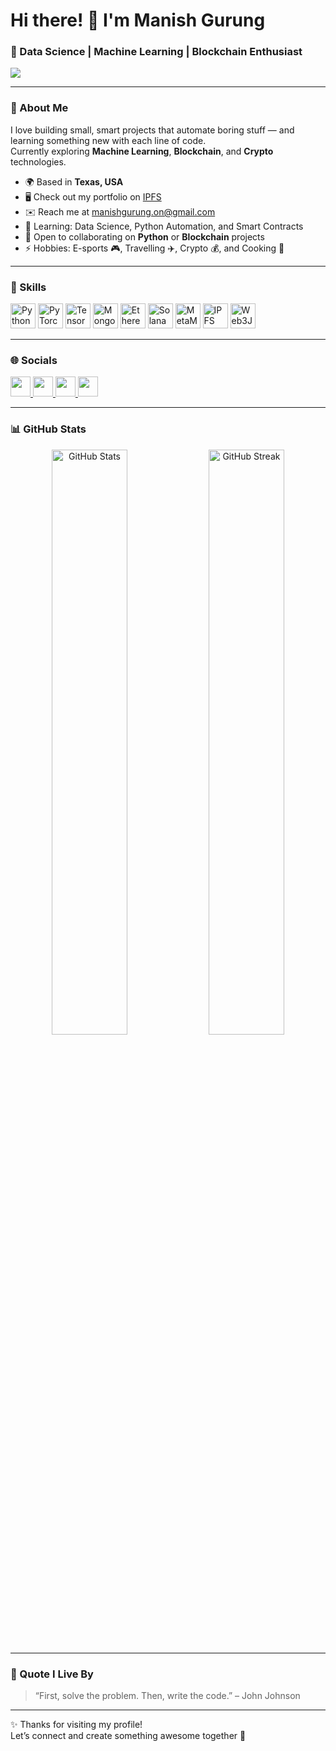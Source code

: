 # Hi there! 👋 I'm Manish Gurung  
### 🚀 Data Science | Machine Learning | Blockchain Enthusiast  

![](https://user-images.githubusercontent.com/18350557/176309783-0785949b-9127-417c-8b55-ab5a4333674e.gif)

---

### 🧠 About Me  

I love building small, smart projects that automate boring stuff — and learning something new with each line of code.  
Currently exploring **Machine Learning**, **Blockchain**, and **Crypto** technologies.  

* 🌍  Based in **Texas, USA**  
* 🖥️  Check out my portfolio on [IPFS](http://manishgurung.crypto)  
* ✉️  Reach me at [manishgurung.on@gmail.com](mailto:manishgurung.on@gmail.com)  
* 🧠  Learning: Data Science, Python Automation, and Smart Contracts  
* 🤝  Open to collaborating on **Python** or **Blockchain** projects  
* ⚡  Hobbies: E-sports 🎮, Travelling ✈️, Crypto 💰, and Cooking 🍳  

---

### 🧩 Skills

<p align="left">
<a href="https://www.python.org/" target="_blank" rel="noreferrer"><img src="https://raw.githubusercontent.com/danielcranney/readme-generator/main/public/icons/skills/python-colored.svg" width="40" height="40" alt="Python" /></a>
<a href="https://pytorch.org/" target="_blank" rel="noreferrer"><img src="https://raw.githubusercontent.com/danielcranney/readme-generator/main/public/icons/skills/pytorch-colored.svg" width="40" height="40" alt="PyTorch" /></a>
<a href="https://www.tensorflow.org/" target="_blank" rel="noreferrer"><img src="https://raw.githubusercontent.com/danielcranney/readme-generator/main/public/icons/skills/tensorflow-colored.svg" width="40" height="40" alt="TensorFlow" /></a>
<a href="https://www.mongodb.com/" target="_blank" rel="noreferrer"><img src="https://raw.githubusercontent.com/danielcranney/readme-generator/main/public/icons/skills/mongodb-colored.svg" width="40" height="40" alt="MongoDB" /></a>
<a href="https://ethereum.org/en/" target="_blank" rel="noreferrer"><img src="https://raw.githubusercontent.com/danielcranney/readme-generator/main/public/icons/skills/ethereum-colored.svg" width="40" height="40" alt="Ethereum" /></a>
<a href="https://solana.com/" target="_blank" rel="noreferrer"><img src="https://raw.githubusercontent.com/danielcranney/readme-generator/main/public/icons/skills/solana-colored.svg" width="40" height="40" alt="Solana" /></a>
<a href="https://metamask.io/" target="_blank" rel="noreferrer"><img src="https://raw.githubusercontent.com/danielcranney/readme-generator/main/public/icons/skills/metamask-colored.svg" width="40" height="40" alt="MetaMask" /></a>
<a href="https://ipfs.io/" target="_blank" rel="noreferrer"><img src="https://raw.githubusercontent.com/danielcranney/readme-generator/main/public/icons/skills/ipfs-colored-dark.svg" width="40" height="40" alt="IPFS" /></a>
<a href="https://web3js.readthedocs.io/en/v1.7.1/#" target="_blank" rel="noreferrer"><img src="https://raw.githubusercontent.com/danielcranney/readme-generator/main/public/icons/skills/web3js-colored.svg" width="40" height="40" alt="Web3Js" /></a>
</p>

---

### 🌐 Socials  

<p align="left">
<a href="https://discord.com/users/orphic101" target="_blank" rel="noreferrer">
  <img src="https://raw.githubusercontent.com/danielcranney/readme-generator/main/public/icons/socials/discord.svg" width="32" height="32" />
</a>
<a href="https://github.com/manishgurungxon" target="_blank" rel="noreferrer">
  <img src="https://raw.githubusercontent.com/danielcranney/readme-generator/main/public/icons/socials/github.svg" width="32" height="32" />
</a>
<a href="https://linkedin.com/in/la1000aero" target="_blank" rel="noreferrer">
  <img src="https://raw.githubusercontent.com/danielcranney/readme-generator/main/public/icons/socials/linkedin.svg" width="32" height="32" />
</a>
<a href="https://stackoverflow.com/users/11046701/manish-gurung" target="_blank" rel="noreferrer">
  <img src="https://raw.githubusercontent.com/danielcranney/readme-generator/main/public/icons/socials/stackoverflow.svg" width="32" height="32" />
</a>
</p>

---

### 📊 GitHub Stats  

<p align="center">
  <img src="https://github-readme-stats.vercel.app/api?username=manishgurungxon&show_icons=true&theme=radical" alt="GitHub Stats" width="49%"/>
  <img src="https://github-readme-streak-stats.herokuapp.com/?user=manishgurungxon&theme=radical" alt="GitHub Streak" width="49%"/>
</p>

---

### 💬 Quote I Live By  
> “First, solve the problem. Then, write the code.” – John Johnson  

---

✨ Thanks for visiting my profile!  
Let’s connect and create something awesome together 🚀  
